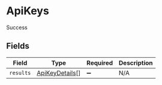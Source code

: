 # ApiKeys

Success


## Fields

| Field                                                   | Type                                                    | Required                                                | Description                                             |
| ------------------------------------------------------- | ------------------------------------------------------- | ------------------------------------------------------- | ------------------------------------------------------- |
| `results`                                               | [ApiKeyDetails](../../models/shared/apikeydetails.md)[] | :heavy_minus_sign:                                      | N/A                                                     |